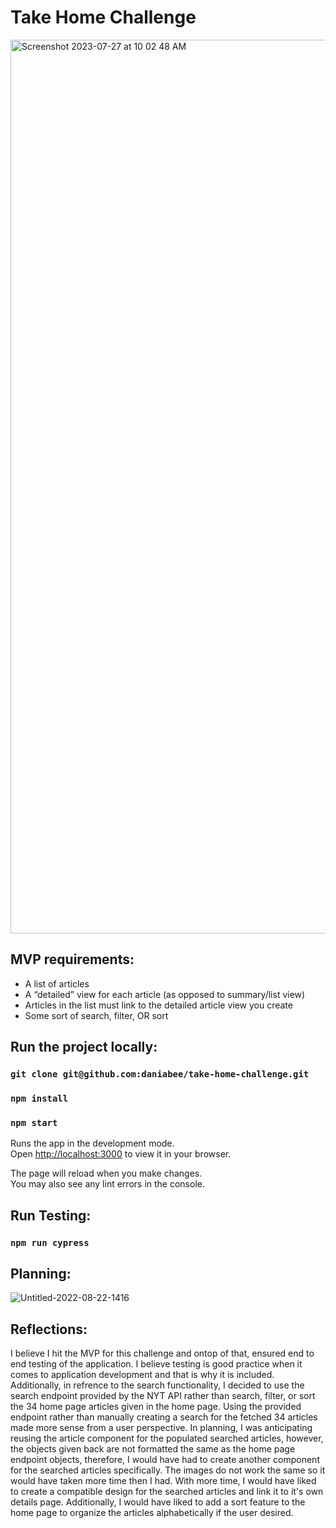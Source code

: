 # Take Home Challenge
<img width="1430" alt="Screenshot 2023-07-27 at 10 02 48 AM" src="https://github.com/daniabee/New-York-Times-Sprint/assets/108088961/6a71b628-98f6-46eb-9195-9c339aa49ba2">

## MVP requirements:

- A list of articles
- A “detailed” view for each article (as opposed to summary/list view)
- Articles in the list must link to the detailed article view you create
- Some sort of search, filter, OR sort

## Run the project locally:

### `git clone git@github.com:daniabee/take-home-challenge.git`
### `npm install`
### `npm start`

Runs the app in the development mode.\
Open [http://localhost:3000](http://localhost:3000) to view it in your browser.

The page will reload when you make changes.\
You may also see any lint errors in the console.

## Run Testing: 

### `npm run cypress`

## Planning: 

![Untitled-2022-08-22-1416](https://user-images.githubusercontent.com/108088961/222281471-7a267974-7584-4c77-af77-cc7d0226dd63.png)

## Reflections: 

I believe I hit the MVP for this challenge and ontop of that, ensured end to end testing of the application. I believe testing is good practice when it comes to application development and that is why it is included. Additionally, in refrence to the search functionality, I decided to use the search endpoint provided by the NYT API rather than search, filter, or sort the 34 home page articles given in the home page. Using the provided endpoint rather than manually creating a search for the fetched 34 articles made more sense from a user perspective. In planning, I was anticipating reusing the article component for the populated searched articles, however, the objects given back are not formatted the same as the home page endpoint objects, therefore, I would have had to create another component for the searched articles specifically. The images do not work the same so it would have taken more time then I had. With more time, I would have liked to create a compatible design for the searched articles and link it to it's own details page. Additionally, I would have liked to add a sort feature to the home page to organize the articles alphabetically if the user desired. 
